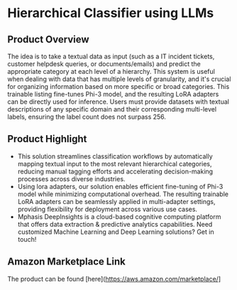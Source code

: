 # Hierarchical Classifier using LLMs

## Product Overview
The idea is to take a textual data as input (such as a IT incident tickets, customer helpdesk queries, or documents/emails) and predict the appropriate category at each level of a hierarchy. This system is useful when dealing with data that has multiple levels of granularity, and it's crucial for organizing information based on more specific or broad categories. This trainable listing fine-tunes Phi-3 model, and the resulting LoRA adapters can be directly used for inference. Users must provide datasets with textual descriptions of any specific domain and their corresponding multi-level labels, ensuring the label count does not surpass 256.

## Product Highlight
 * This solution streamlines classification workflows by automatically mapping textual input to the most relevant hierarchical categories, reducing manual tagging efforts and accelerating decision-making processes across diverse industries.
 * Using lora adapters, our solution enables efficient fine-tuning of Phi-3 model while minimizing computational overhead. The resulting trainable LoRA adapters can be seamlessly applied in multi-adapter settings, providing flexibility for deployment across various use cases. 
 * Mphasis DeepInsights is a cloud-based cognitive computing platform that offers data extraction & predictive analytics capabilities. Need customized Machine Learning and Deep Learning solutions? Get in touch!
   
## Amazon Marketplace Link
The product can be found [here](https://aws.amazon.com/marketplace/]
